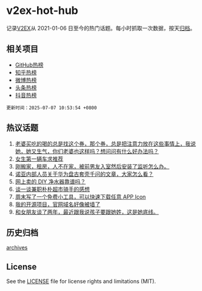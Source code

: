 # v2ex-hot-hub

 记录[V2EX](https://www.v2ex.com/)从 2021-01-06 日至今的热门话题。每小时抓取一次数据，按天[归档](archives)。
 
 ## 相关项目

- [GitHub热榜](https://github.com/lonnyzhang423/github-hot-hub)
- [知乎热榜](https://github.com/lonnyzhang423/zhihu-hot-hub)
- [微博热榜](https://github.com/lonnyzhang423/weibo-hot-hub)
- [头条热榜](https://github.com/lonnyzhang423/toutiao-hot-hub)
- [抖音热榜](https://github.com/lonnyzhang423/douyin-hot-hub)


 `更新时间：2025-07-07 10:53:54 +0800`

## 热议话题

1. [老婆买吃的喝的总是找这个券，那个券，总是把注意力放在这些事情上，我说她，她又生气，你们老婆也这样吗？想问问有什么好办法吗？](https://www.v2ex.com/t/1143350)
1. [女生第一辆车求推荐](https://www.v2ex.com/t/1143380)
1. [刚搬家，租房，人不在家，被前男友入室然后安装了监听怎么办。](https://www.v2ex.com/t/1143405)
1. [诺亚内部人员关于华为盘古套壳千问的文章，大家怎么看？](https://www.v2ex.com/t/1143368)
1. [网上卖的 DIY 净水器靠谱吗？](https://www.v2ex.com/t/1143286)
1. [谈一谈兼职朴朴超市骑手的感想](https://www.v2ex.com/t/1143377)
1. [周末写了一个免费小工具，可以快速下载任意 APP Icon](https://www.v2ex.com/t/1143287)
1. [我的开源项目，官网域名好像被墙了](https://www.v2ex.com/t/1143322)
1. [和女朋友谈了两年，最近跟我说孩子要跟她姓，这是她底线。](https://www.v2ex.com/t/1143411)

## 历史归档

[archives](archives)

## License

See the [LICENSE](LICENSE) file for license rights and limitations (MIT).
